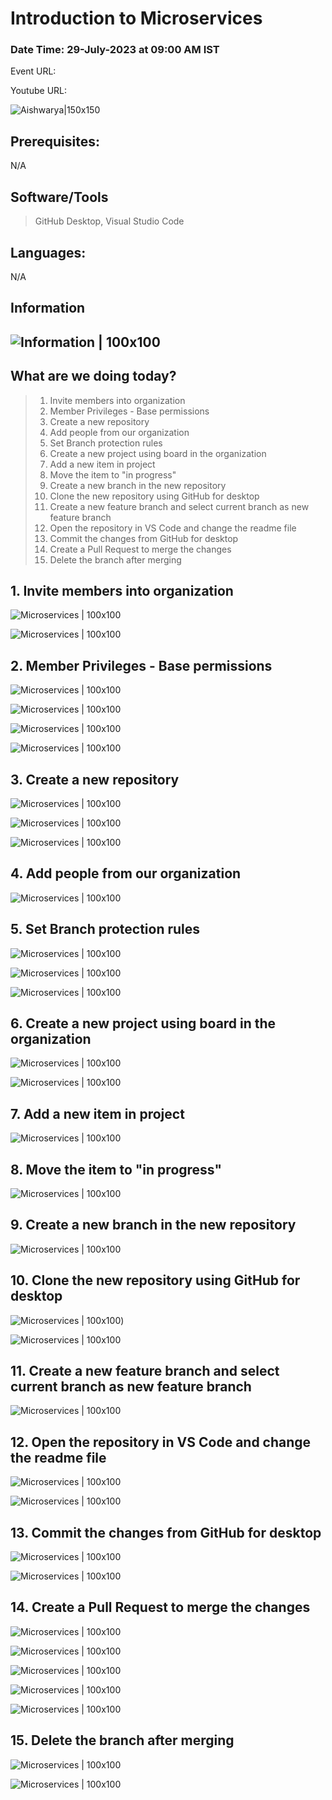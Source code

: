 # Introduction to Microservices

### Date Time: 29-July-2023 at 09:00 AM IST

Event URL:

Youtube URL:

![Aishwarya|150x150](./Documents/Images/Aishwarya.png)

## Prerequisites:

N/A

## Software/Tools

> GitHub Desktop, Visual Studio Code

## Languages:

N/A

## Information

## ![Information | 100x100](./Documents/Images/Information.PNG)

## What are we doing today?

> 1. Invite members into organization
> 2. Member Privileges - Base permissions
> 3. Create a new repository 
> 4. Add people from our organization
> 5. Set Branch protection rules
> 6. Create a new project using board in the organization
> 7. Add a new item in project
> 8. Move the item to "in progress"
> 9. Create a new branch in the new repository 
> 10. Clone the new repository using GitHub for desktop
> 11. Create a new feature branch and select current branch as new feature branch
> 12. Open the repository in VS Code and change the readme file
> 13. Commit the changes from GitHub for desktop
> 14. Create a Pull Request to merge the changes
> 15. Delete the branch after merging


## 1. Invite members into organization

![Microservices | 100x100](./Documents/Images/1_1.PNG)

![Microservices | 100x100](./Documents/Images/1_2.PNG)

## 2. Member Privileges - Base permissions

![Microservices | 100x100](./Documents/Images/2_1.PNG)

![Microservices | 100x100](./Documents/Images/2_2.PNG)

![Microservices | 100x100](./Documents/Images/2_3.PNG)

![Microservices | 100x100](./Documents/Images/2_4.PNG)

## 3. Create a new repository

![Microservices | 100x100](./Documents/Images/3_1.PNG)

![Microservices | 100x100](./Documents/Images/3_2.PNG)

![Microservices | 100x100](./Documents/Images/3_3.PNG)

## 4. Add people from our organization

![Microservices | 100x100](./Documents/Images/4_1.PNG)

## 5. Set Branch protection rules

![Microservices | 100x100](./Documents/Images/5_1.PNG)

![Microservices | 100x100](./Documents/Images/5_2.PNG)

![Microservices | 100x100](./Documents/Images/5_3.PNG)

## 6. Create a new project using board in the organization
![Microservices | 100x100](./Documents/Images/6_1.PNG)

![Microservices | 100x100](./Documents/Images/6_2.PNG)

## 7. Add a new item in project

![Microservices | 100x100](./Documents/Images/7_1.PNG)

## 8. Move the item to "in progress"
![Microservices | 100x100](./Documents/Images/8_1.PNG)

## 9. Create a new branch in the new repository

![Microservices | 100x100](./Documents/Images/9_1.PNG)

## 10. Clone the new repository using GitHub for desktop

![Microservices | 100x100](./Documents/Images/10_1.PNG))

![Microservices | 100x100](./Documents/Images/10_2.PNG)

## 11. Create a new feature branch and select current branch as new feature branch

![Microservices | 100x100](./Documents/Images/11_1.PNG)

## 12. Open the repository in VS Code and change the readme file

![Microservices | 100x100](./Documents/Images/12_1.PNG)

![Microservices | 100x100](./Documents/Images/12_2.PNG)

## 13. Commit the changes from GitHub for desktop

![Microservices | 100x100](./Documents/Images/13_1.PNG)

![Microservices | 100x100](./Documents/Images/12_2.PNG)

## 14. Create a Pull Request to merge the changes

![Microservices | 100x100](./Documents/Images/14_1.PNG)

![Microservices | 100x100](./Documents/Images/14_2.PNG)

![Microservices | 100x100](./Documents/Images/14_3.PNG)

![Microservices | 100x100](./Documents/Images/14_4.PNG)

![Microservices | 100x100](./Documents/Images/14_5.PNG)

## 15. Delete the branch after merging

![Microservices | 100x100](./Documents/Images/15_1.PNG)


![Microservices | 100x100](./Documents/Images/16_1.PNG)